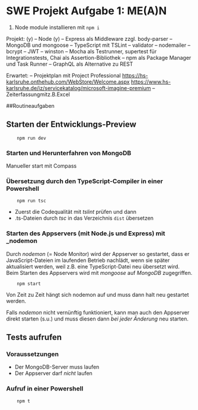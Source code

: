 # SWE Projekt Aufgabe 1: ME(A)N

1. Node module installieren mit `npm i`

Projekt:
(y) – Node
(y) – Express als Middleware zzgl. body-parser
– MongoDB und  mongoose
– TypeScript mit TSLint
– validator
– nodemailer
– bcrypt
– JWT
– winston
– Mocha als Testrunner, supertest für Integrationstests, Chai als Assertion-Bibliothek
– npm als Package Manager und Task Runner
– GraphQL als Alternative zu REST

Erwartet:
– Projektplan mit Project Professional https://hs-karlsruhe.onthehub.com/WebStore/Welcome.aspx https://www.hs-karlsruhe.de/iz/servicekatalog/microsoft-imagine-premium
– Zeiterfassungmitz.B.Excel



##Routineaufgaben

## Starten der Entwicklungs-Preview

```CMD
    npm run dev
```

### Starten und Herunterfahren von MongoDB

Manueller start mit Compass

### Übersetzung durch den TypeScript-Compiler in einer Powershell

```CMD
    npm run tsc
```

-   Zuerst die Codequalität mit _tslint_ prüfen und dann
-   .ts-Dateien durch _tsc_ in das Verzeichnis `dist` übersetzen

### Starten des Appservers (mit Node.js und Express) mit _nodemon

Durch _nodemon_ (= Node Monitor) wird der Appserver so gestartet, dass er
JavaScript-Dateien im laufenden Betrieb nachlädt, wenn sie später aktualisiert
werden, weil z.B. eine TypeScript-Datei neu übersetzt wird.
Beim Starten des Appservers wird mit _mongoose_ auf _MongoDB_ zugegriffen.

```CMD
    npm start
```

Von Zeit zu Zeit hängt sich nodemon auf und muss dann halt neu gestartet werden.

Falls _nodemon_ nicht vernünftig funktioniert, kann man auch den Appserver
direkt starten (s.u.) und muss diesen dann _bei jeder Änderung_ neu starten.


## Tests aufrufen

### Voraussetzungen

-   Der MongoDB-Server muss laufen
-   Der Appserver darf _nicht_ laufen

### Aufruf in einer Powershell

```CMD
    npm t
```